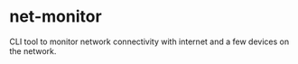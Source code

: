 # net-monitor
CLI tool to monitor network connectivity with internet and a few devices on the network.
